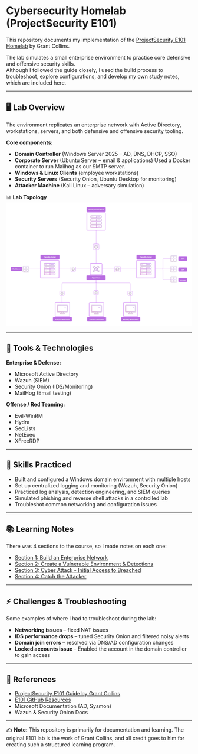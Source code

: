 # Cybersecurity Homelab (ProjectSecurity E101)

This repository documents my implementation of the [ProjectSecurity E101 Homelab](https://docs.projectsecurity.io/e101/overview) by Grant Collins.  

The lab simulates a small enterprise environment to practice core defensive and offensive security skills.  
Although I followed the guide closely, I used the build process to troubleshoot, explore configurations, and develop my own study notes, which are included here.  

---

## 🖥️ Lab Overview

The environment replicates an enterprise network with Active Directory, workstations, servers, and both defensive and offensive security tooling.  

**Core components:**  
- **Domain Controller** (Windows Server 2025 – AD, DNS, DHCP, SSO)  
- **Corporate Server** (Ubuntu Server – email & applications) Used a Docker container to run Mailhog as our SMTP server.
- **Windows & Linux Clients** (employee workstations)  
- **Security Servers** (Security Onion, Ubuntu Desktop for monitoring)  
- **Attacker Machine** (Kali Linux – adversary simulation)  

📊 **Lab Topology**  
![Lab Topology](diagrams/network_topology.png)  

---

## 🔧 Tools & Technologies

**Enterprise & Defense:**  
- Microsoft Active Directory  
- Wazuh (SIEM)  
- Security Onion (IDS/Monitoring)  
- MailHog (Email testing)  

**Offense / Red Teaming:**  
- Evil-WinRM  
- Hydra  
- SecLists  
- NetExec  
- XFreeRDP  

---

## 🎯 Skills Practiced

- Built and configured a Windows domain environment with multiple hosts  
- Set up centralized logging and monitoring (Wazuh, Security Onion)  
- Practiced log analysis, detection engineering, and SIEM queries  
- Simulated phishing and reverse shell attacks in a controlled lab  
- Troubleshot common networking and configuration issues  

---

## 📚 Learning Notes

There was 4 sections to the course, so I made notes on each one:
- [Section 1: Build an Enterprise Network](notes/enterprise_network.md)  
- [Section 2: Create a Vulnerable Environment & Detections](notes/vulnerable_environment_and_detections.md)  
- [Section 3: Cyber Attack - Initial Access to Breached](notes/cyber_attack.md)  
- [Section 4: Catch the Attacker](notes/catch_the_attacker.md)  

---

## ⚡ Challenges & Troubleshooting

Some examples of where I had to troubleshoot during the lab:  
- **Networking issues** – fixed NAT issues 
- **IDS performance drops** – tuned Security Onion and filtered noisy alerts  
- **Domain join errors** – resolved via DNS/AD configuration changes  
- **Locked accounts issue** - Enabled the account in the domain controller to gain access

---

## 📖 References

- [ProjectSecurity E101 Guide by Grant Collins](https://docs.projectsecurity.io/e101/overview)  
- [E101 GitHub Resources](https://github.com/collinsmc23/projectsecurity-e101)  
- Microsoft Documentation (AD, Sysmon)  
- Wazuh & Security Onion Docs  

---

✍️ **Note:** This repository is primarily for documentation and learning. The original E101 lab is the work of Grant Collins, and all credit goes to him for creating such a structured learning program.
